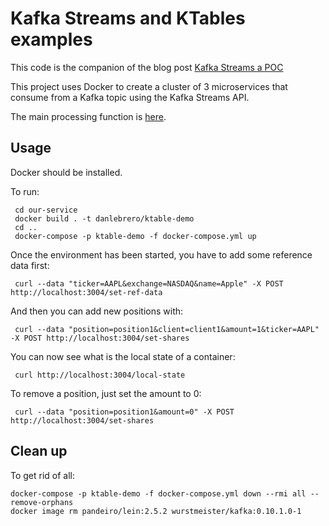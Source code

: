 # Kafka Streams and KTables examples

This code is the companion of the blog post [Kafka Streams a POC]()

This project uses Docker to create a cluster of 3 microservices that consume from a Kafka topic using the
Kafka Streams API.

The main processing function is [here](our-service/src/our_service/kafka_streams.clj#L55).

## Usage

Docker should be installed.

To run:

     cd our-service
     docker build . -t danlebrero/ktable-demo
     cd ..
     docker-compose -p ktable-demo -f docker-compose.yml up
     
Once the environment has been started, you have to add some reference data first:

     curl --data "ticker=AAPL&exchange=NASDAQ&name=Apple" -X POST http://localhost:3004/set-ref-data

And then you can add new positions with:

     curl --data "position=position1&client=client1&amount=1&ticker=AAPL" -X POST http://localhost:3004/set-shares

You can now see what is the local state of a container:

     curl http://localhost:3004/local-state  

To remove a position, just set the amount to 0:

     curl --data "position=position1&amount=0" -X POST http://localhost:3004/set-shares
     
## Clean up

To get rid of all:

    docker-compose -p ktable-demo -f docker-compose.yml down --rmi all --remove-orphans
    docker image rm pandeiro/lein:2.5.2 wurstmeister/kafka:0.10.1.0-1
    
    
    

